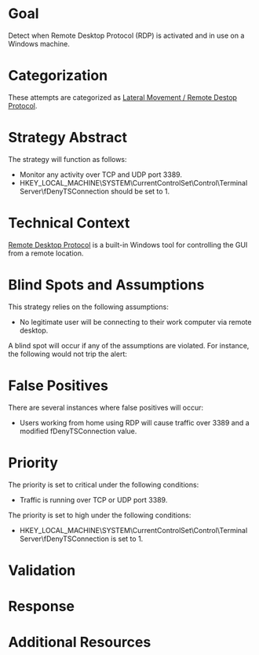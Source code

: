 # Goal
Detect when Remote Desktop Protocol (RDP) is activated and in use on a Windows machine.

# Categorization
These attempts are categorized as [Lateral Movement / Remote Destop Protocol](https://attack.mitre.org/techniques/T1076/).

# Strategy Abstract
The strategy will function as follows:

* Monitor any activity over TCP and UDP port 3389.
* HKEY_LOCAL_MACHINE\SYSTEM\CurrentControlSet\Control\Terminal Server\fDenyTSConnection should be set to 1.

# Technical Context
[Remote Desktop Protocol](https://docs.microsoft.com/en-us/windows/desktop/termserv/remote-desktop-protocol) is a built-in Windows tool for controlling the GUI from a remote location.



# Blind Spots and Assumptions
This strategy relies on the following assumptions:

* No legitimate user will be connecting to their work computer via remote desktop.

A blind spot will occur if any of the assumptions are violated. For instance, the following would not trip the alert:

# False Positives
There are several instances where false positives will occur:

* Users working from home using RDP will cause traffic over 3389 and a modified fDenyTSConnection value.

# Priority
The priority is set to critical under the following conditions:

* Traffic is running over TCP or UDP port 3389.

The priority is set to high under the following conditions:

* HKEY_LOCAL_MACHINE\SYSTEM\CurrentControlSet\Control\Terminal Server\fDenyTSConnection is set to 1.

# Validation


# Response


# Additional Resources
